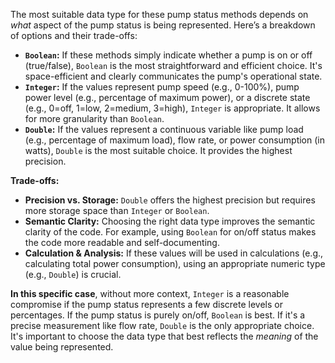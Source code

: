 The most suitable data type for these pump status methods depends on *what* aspect of the pump status is being represented. Here’s a breakdown of options and their trade-offs:

*   **`Boolean`:** If these methods simply indicate whether a pump is on or off (true/false), `Boolean` is the most straightforward and efficient choice. It's space-efficient and clearly communicates the pump's operational state.
*   **`Integer`:** If the values represent pump speed (e.g., 0-100%), pump power level (e.g., percentage of maximum power), or a discrete state (e.g., 0=off, 1=low, 2=medium, 3=high), `Integer` is appropriate. It allows for more granularity than `Boolean`.
*   **`Double`:** If the values represent a continuous variable like pump load (e.g., percentage of maximum load), flow rate, or power consumption (in watts), `Double` is the most suitable choice. It provides the highest precision.

**Trade-offs:**

*   **Precision vs. Storage:** `Double` offers the highest precision but requires more storage space than `Integer` or `Boolean`.
*   **Semantic Clarity:** Choosing the right data type improves the semantic clarity of the code. For example, using `Boolean` for on/off status makes the code more readable and self-documenting.
*   **Calculation & Analysis:**  If these values will be used in calculations (e.g., calculating total power consumption), using an appropriate numeric type (e.g., `Double`) is crucial.

**In this specific case**, without more context, `Integer` is a reasonable compromise if the pump status represents a few discrete levels or percentages. If the pump status is purely on/off, `Boolean` is best. If it's a precise measurement like flow rate, `Double` is the only appropriate choice. It's important to choose the data type that best reflects the *meaning* of the value being represented.